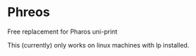 Phreos
======

Free replacement for Pharos uni-print

This (currently) only works on linux machines with lp installed.
